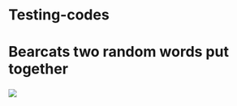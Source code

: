 # Testing-codes<h1>
# Bearcats two random words put together <h3>



<img src="https://gobearcats.com/sports/2017/6/12/what-is-a-bearcat"/>
